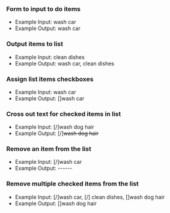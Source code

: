 ### Form to input to do items
 * Example Input: wash car
 * Example Output: wash car

### Output items to list
 * Example Input: clean dishes
 * Example Output: wash car, clean dishes

### Assign list items checkboxes
 * Example Input: wash car
 * Example Output: []wash car

### Cross out text for checked items in list
 * Example Input: [/]wash dog hair
 * Example Output: [/]~~wash dog hair~~

### Remove an item from the list
 * Example Input: [/]wash car
 * Example Output: ------

### Remove multiple checked items from the list
 * Example Input: [/]wash car, [/] clean dishes, []wash dog hair
 * Example Output: []wash dog hair
